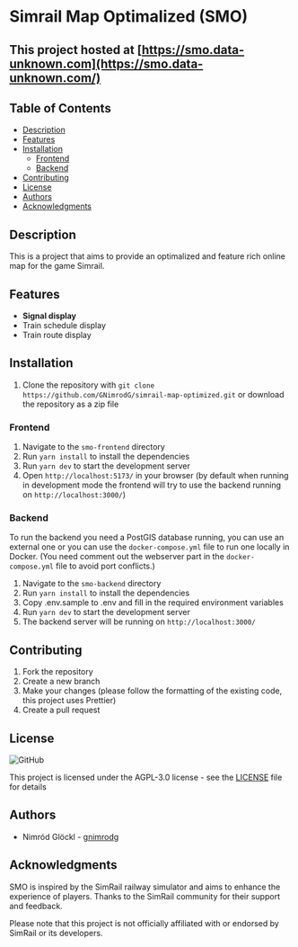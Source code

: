 # Simrail Map Optimalized (SMO)

## This project hosted at [https://smo.data-unknown.com](https://smo.data-unknown.com/)

## Table of Contents

- [Description](#description)
- [Features](#features)
- [Installation](#installation)
  - [Frontend](#frontend)
  - [Backend](#backend)
- [Contributing](#contributing)
- [License](#license)
- [Authors](#authors)
- [Acknowledgments](#acknowledgments)

## Description

This is a project that aims to provide an optimalized and feature rich online map for the game Simrail.

## Features

- **Signal display**
- Train schedule display
- Train route display

## Installation

1. Clone the repository with `git clone https://github.com/GNimrodG/simrail-map-optimized.git` or download the repository as a zip file

### Frontend

1. Navigate to the `smo-frontend` directory
2. Run `yarn install` to install the dependencies
3. Run `yarn dev` to start the development server
4. Open `http://localhost:5173/` in your browser (by default when running in development mode the frontend will try to use the backend running on `http://localhost:3000/`)

### Backend

To run the backend you need a PostGIS database running, you can use an external one or you can use the `docker-compose.yml` file to run one locally in Docker. (You need comment out the webserver part in the `docker-compose.yml` file to avoid port conflicts.)

1. Navigate to the `smo-backend` directory
2. Run `yarn install` to install the dependencies
3. Copy .env.sample to .env and fill in the required environment variables
4. Run `yarn dev` to start the development server
5. The backend server will be running on `http://localhost:3000/`

## Contributing

1. Fork the repository
2. Create a new branch
3. Make your changes (please follow the formatting of the existing code, this project uses Prettier)
4. Create a pull request

## License

![GitHub](https://img.shields.io/github/license/GNimrodG/simrail-map-optimized)

This project is licensed under the AGPL-3.0 license - see the [LICENSE](LICENSE) file for details

## Authors

- Nimród Glöckl - [gnimrodg](https://github.com/GNimrodG/)

## Acknowledgments

SMO is inspired by the SimRail railway simulator and aims to enhance the experience of players. Thanks to the SimRail community for their support and feedback.

Please note that this project is not officially affiliated with or endorsed by SimRail or its developers.
